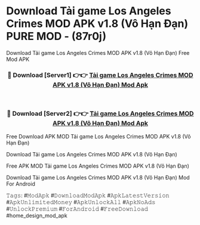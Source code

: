 # Download Tải game Los Angeles Crimes MOD APK v1.8 (Vô Hạn Đạn) PURE MOD - (87r0j)
Download Tải game Los Angeles Crimes MOD APK v1.8 (Vô Hạn Đạn) Free Mod APK

<div align="center">
<h3>🔴 Download [Server1] 👉👉 <a href="https://apk-comot.site?title=Tải_game_Los_Angeles_Crimes_MOD_APK_v1.8_(Vô_Hạn_Đạn)">Tải game Los Angeles Crimes MOD APK v1.8 (Vô Hạn Đạn) Mod Apk</a></h3><br>

<h3>🔴 Download [Server2] 👉👉 <a href="https://apk-comot.site?title=Tải_game_Los_Angeles_Crimes_MOD_APK_v1.8_(Vô_Hạn_Đạn)">Tải game Los Angeles Crimes MOD APK v1.8 (Vô Hạn Đạn) Mod Apk</a></h3>
</div>


Free Download APK MOD Tải game Los Angeles Crimes MOD APK v1.8 (Vô Hạn Đạn)

Download Tải game Los Angeles Crimes MOD APK v1.8 (Vô Hạn Đạn) 

Free APK MOD Tải game Los Angeles Crimes MOD APK v1.8 (Vô Hạn Đạn) 

Download Tải game Los Angeles Crimes MOD APK v1.8 (Vô Hạn Đạn) Mod For Android

𝚃𝚊𝚐𝚜: #𝙼𝚘𝚍𝙰𝚙𝚔 #𝙳𝚘𝚠𝚗𝚕𝚘𝚊𝚍𝙼𝚘𝚍𝙰𝚙𝚔 #𝙰𝚙𝚔𝙻𝚊𝚝𝚎𝚜𝚝𝚅𝚎𝚛𝚜𝚒𝚘𝚗 #𝙰𝚙𝚔𝚄𝚗𝚕𝚒𝚖𝚒𝚝𝚎𝚍𝙼𝚘𝚗𝚎𝚢 #𝙰𝚙𝚔𝚄𝚗𝚕𝚘𝚌𝚔𝙰𝚕𝚕 #𝙰𝚙𝚔𝙽𝚘𝙰𝚍𝚜 #𝚄𝚗𝚕𝚘𝚌𝚔𝙿𝚛𝚎𝚖𝚒𝚞𝚖 #𝙵𝚘𝚛𝙰𝚗𝚍𝚛𝚘𝚒𝚍 #𝙵𝚛𝚎𝚎𝙳𝚘𝚠𝚗𝚕𝚘𝚊𝚍 #home_design_mod_apk